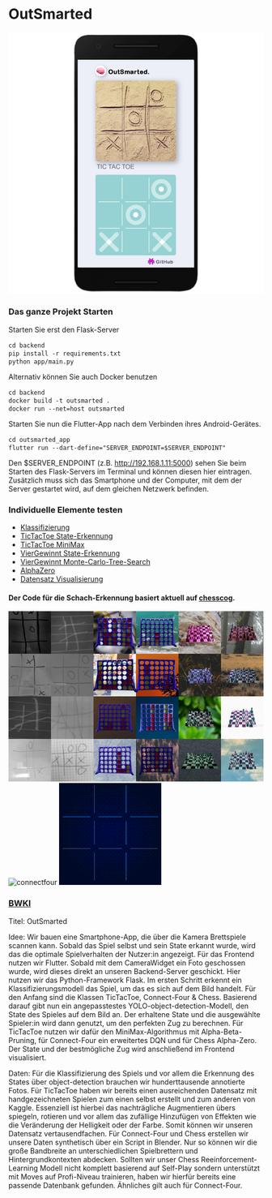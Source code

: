 # OutSmarted
![outSmarted](assets/outsmarted.png)

### Das ganze Projekt Starten
Starten Sie erst den Flask-Server
```
cd backend
pip install -r requirements.txt
python app/main.py
```
Alternativ können Sie auch Docker benutzen
```
cd backend
docker build -t outsmarted .
docker run --net=host outsmarted
```
Starten Sie nun die Flutter-App nach dem Verbinden ihres Android-Gerätes.
```
cd outsmarted_app
flutter run --dart-define="SERVER_ENDPOINT=$SERVER_ENDPOINT"
```

Den $SERVER_ENDPOINT (z.B. http://192.168.1.11:5000) sehen Sie beim Starten des Flask-Servers im Terminal und können diesen hier eintragen. Zusätzlich muss sich das Smartphone und der Computer, mit dem der Server gestartet wird, auf dem gleichen Netzwerk befinden.

### Individuelle Elemente testen
- [Klassifizierung](https://github.com/foersterrobert/OutSmarted/blob/master/backend/app/Classification/test.ipynb)
- [TicTacToe State-Erkennung](https://github.com/foersterrobert/OutSmarted/blob/master/backend/app/TicTacToe/detect/test.ipynb)
- [TicTacToe MiniMax](https://github.com/foersterrobert/OutSmarted/blob/master/backend/app/TicTacToe/move/test.ipynb)
- [VierGewinnt State-Erkennung](https://github.com/foersterrobert/OutSmarted/blob/master/backend/app/ConnectFour/detect/test.ipynb)
- [VierGewinnt Monte-Carlo-Tree-Search](https://github.com/foersterrobert/OutSmarted/blob/master/backend/app/ConnectFour/move/test.ipynb)
- [AlphaZero](https://github.com/foersterrobert/AlphaZero/blob/master/test.ipynb)
- [Datensatz Visualisierung](https://github.com/foersterrobert/OutSmarted/blob/master/data/test.ipynb)

#### Der Code für die Schach-Erkennung basiert aktuell auf [chesscog](https://www.chesscog.com).

![data](assets/data.jpg)
![connectfour](assets/connectfour.gif)
![tictactoe](assets/tictactoe.gif)

### [BWKI](https://www.youtube.com/watch?v=dHWI0ZPykkM)
Titel: OutSmarted

Idee:
Wir bauen eine Smartphone-App, die über die Kamera Brettspiele scannen kann. Sobald das Spiel selbst und sein State erkannt wurde, wird das die optimale Spielverhalten der Nutzer:in angezeigt. Für das Frontend nutzen wir Flutter. Sobald mit dem CameraWidget ein Foto geschossen wurde, wird dieses direkt an unseren Backend-Server geschickt. Hier nutzen wir das Python-Framework Flask. Im ersten Schritt erkennt ein Klassifizierungsmodell das Spiel, um das es sich auf dem Bild handelt. Für den Anfang sind die Klassen TicTacToe, Connect-Four & Chess. Basierend darauf gibt nun ein angepasstestes YOLO-object-detection-Modell, den State des Spieles auf dem Bild an. Der erhaltene State und die ausgewählte Spieler:in wird dann genutzt, um den perfekten Zug zu berechnen. Für TicTacToe nutzen wir dafür den MiniMax-Algorithmus mit Alpha-Beta-Pruning, für Connect-Four ein erweitertes DQN und für Chess Alpha-Zero. Der State und der bestmögliche Zug wird anschließend im Frontend visualisiert.

Daten:
Für die Klassifizierung des Spiels und vor allem die Erkennung des States über object-detection brauchen wir hunderttausende annotierte Fotos. Für TicTacToe haben wir bereits einen ausreichenden Datensatz mit handgezeichneten Spielen zum einen selbst erstellt und zum anderen von Kaggle. Essenziell ist hierbei das nachträgliche Augmentieren übers spiegeln, rotieren und vor allem das zufällige Hinzufügen von Effekten wie die Veränderung der Helligkeit oder der Farbe. Somit können wir unseren Datensatz vertausendfachen. Für Connect-Four und Chess erstellen wir unsere Daten synthetisch über ein Script in Blender. Nur so können wir die große Bandbreite an unterschiedlichen Spielbrettern und Hintergrundkontexten abdecken. Sollten wir unser Chess Reeinforcement-Learning Modell nicht komplett basierend auf Self-Play sondern unterstützt mit Moves auf Profi-Niveau trainieren, haben wir hierfür bereits eine passende Datenbank gefunden. Ähnliches gilt auch für Connect-Four.

